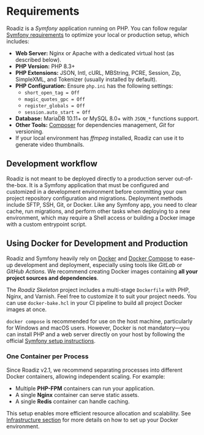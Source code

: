 # Requirements

Roadiz is a _Symfony_ application running on PHP. 
You can follow regular [Symfony requirements](https://symfony.com/doc/6.4/setup.html#technical-requirements) to optimize your local or production setup, which includes:


- **Web Server:** Nginx or Apache with a dedicated virtual host (as described below).
- **PHP Version:** PHP 8.3+
- **PHP Extensions:** JSON, Intl, cURL, MBString, PCRE, Session, Zip, SimpleXML, and Tokenizer (usually installed by default).
- **PHP Configuration:** Ensure `php.ini` has the following settings:
    - `short_open_tag = Off`
    - `magic_quotes_gpc = Off`
    - `register_globals = Off`
    - `session.auto_start = Off`
- **Database:** MariaDB 10.11+ or MySQL 8.0+ with `JSON_*` functions support.
- **Other Tools:** [Composer](https://getcomposer.org/download/) for dependencies management, _Git_ for versioning.
- If your local environment has *ffmpeg* installed, Roadiz can use it to generate video thumbnails.

## Development workflow

Roadiz is not meant to be deployed directly to a production server out-of-the-box. It is a Symfony application that must be configured and customized in a development environment before committing your own project repository configuration and migrations. Deployment methods include SFTP, SSH, Git, or Docker. Like any Symfony app, you need to clear cache, run migrations, and perform other tasks when deploying to a new environment, which may require a Shell access or building a Docker image with a custom entrypoint script.

## Using Docker for Development and Production

Roadiz and Symfony heavily rely on [Docker](https://docs.docker.com/get-started/) and [Docker Compose](https://docs.docker.com/compose/) to ease-up development and deployment, especially using tools like *GitLab* or *GitHub Actions*. 
We recommend creating Docker images containing **all your project sources and dependencies**.

The *Roadiz Skeleton* project includes a multi-stage `Dockerfile` with PHP, Nginx, and Varnish. Feel free to customize it to suit your project needs. 
You can use `docker-bake.hcl` in your CI pipeline to build all project Docker images at once.

`docker compose` is recommended for use on the host machine, particularly for Windows and macOS users. However, 
Docker is not mandatory—you can install PHP and a web server directly on your host by following the official [Symfony setup instructions](https://symfony.com/doc/current/setup.html#technical-requirements).

### One Container per Process

Since Roadiz v2.1, we recommend separating processes into different Docker containers, allowing independent scaling. For example:

- Multiple **PHP-FPM** containers can run your application.
- A single **Nginx** container can serve static assets.
- A single **Redis** container can handle caching.

This setup enables more efficient resource allocation and scalability. See [Infrastructure section](../infrastructure/infrastructure.md) for more details on how to set up your Docker environment.

